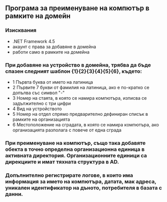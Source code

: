## Програма за преименуване на компютър в рамките на домейн

### Изисквания
- .NET Framework 4.5
- акаунт с права за добавяне в домейна
- работи само в рамките на домейна

### При добавяне на устройство в домейна, трябва да бъде спазен следният шаблон {1}{2}{3}{4}{5}{6}, където:
- 1 Първта буква от името на латиница
- 2 Първите 7 букви от фамилия на латиница, ако е по-кратко се допълва със символ "-"
- 3 Номер на стаята, в която се намира компютъра, изписва се задължително с три цифри
- 4 Вид на устройството
- 5 Номер на отдел спрямо предварително дефиниран списък в рамките на организацията
- 6 Местоположение на сградата, в която се намира компютъра, ако организацията разполага с повече от една сграда

### При преименуване на компютър, също така добавяте обекта в точно определна организационна единица в активната директория. Организационните единици са дирекциите и имат тяхната структура в AD.

### Допълнително регистрирате логове, в които има информация за името на компютъра, датата, мак адреса, уникален идентификатор на дъното, потребителя в базата с данни.